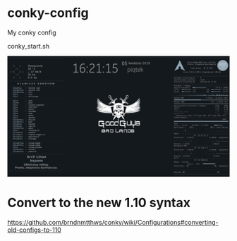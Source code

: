 # conky-config
My conky config

conky_start.sh

![ScreenShot](screenshot.68.png "conky-config")

# Convert to the new 1.10 syntax

https://github.com/brndnmtthws/conky/wiki/Configurations#converting-old-configs-to-110
